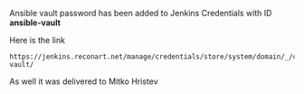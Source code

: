Ansible vault password has been added to Jenkins Credentials with ID **ansible-vault**

Here is the link
```
https://jenkins.reconart.net/manage/credentials/store/system/domain/_/credential/ansbile-vault/
```

As well it was delivered to Mitko Hristev
